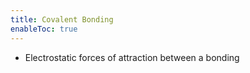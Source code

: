 ```yaml
---
title: Covalent Bonding
enableToc: true
---
```


- Electrostatic forces of attraction between a bonding